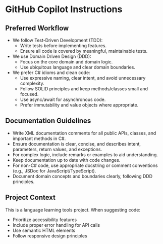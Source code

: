 # GitHub Copilot Instructions

## Preferred Workflow

- We follow Test-Driven Development (TDD):
  - Write tests before implementing features.
  - Ensure all code is covered by meaningful, maintainable tests.
- We use Domain Driven Design (DDD):
  - Focus on the core domain and domain logic.
  - Use ubiquitous language and clear domain boundaries.
- We prefer C# idioms and clean code:
  - Use expressive naming, clear intent, and avoid unnecessary complexity.
  - Follow SOLID principles and keep methods/classes small and focused.
  - Use async/await for asynchronous code.
  - Prefer immutability and value objects where appropriate.

## Documentation Guidelines

- Write XML documentation comments for all public APIs, classes, and important methods in C#.
- Ensure documentation is clear, concise, and describes intent, parameters, return values, and exceptions.
- For complex logic, include remarks or examples to aid understanding.
- Keep documentation up to date with code changes.
- For non-C# code, use appropriate docstring or comment conventions (e.g., JSDoc for JavaScript/TypeScript).
- Document domain concepts and boundaries clearly, following DDD principles.

## Project Context
This is a language learning tools project. When suggesting code:
- Prioritize accessibility features
- Include proper error handling for API calls
- Use semantic HTML elements
- Follow responsive design principles




